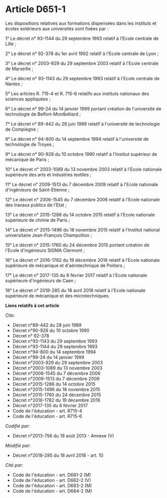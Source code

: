 # Article D651-1

Les dispositions relatives aux formations dispensées dans les instituts et écoles extérieurs aux universités sont fixées
par :

1° Le décret n° 93-1144 du 29 septembre 1993 relatif à l'Ecole centrale de Lille ;

2° Le décret n° 92-378 du 1er avril 1992 relatif à l'Ecole centrale de Lyon ;

3° Le décret n° 2003-929 du 29 septembre 2003 relatif à l'Ecole centrale de Marseille ;

4° Le décret n° 93-1143 du 29 septembre 1993 relatif à l'Ecole centrale de Nantes ;

5° Les articles R. 715-4 et R. 715-6 relatifs aux instituts nationaux des sciences appliquées ;

6° Le décret n° 99-24 du 14 janvier 1999 portant création de l'université de technologie de Belfort-Montbéliard ;

7° Le décret n° 89-442 du 28 juin 1989 relatif à l'université de technologie de Compiègne ;

8° Le décret n° 94-800 du 14 septembre 1994 relatif à l'université de technologie de Troyes ;

9° Le décret n° 90-928 du 10 octobre 1990 relatif à l'Institut supérieur de mécanique de Paris ;

10° Le décret n° 2003-1089 du 13 novembre 2003 relatif à l'Ecole nationale supérieure des arts et industries textiles ;

11° Le décret n° 2009-1513 du 7 décembre 2009 relatif à l'Ecole nationale d'ingénieurs de Saint-Etienne ;

12° Le décret n° 2006-1545 du 7 décembre 2006 relatif à l'Ecole nationale des travaux publics de l'Etat ;

13° Le décret n° 2015-1286 du 14 octobre 2015 relatif à l'Ecole nationale supérieure de chimie de Paris ;

14° Le décret n° 2015-1496 du 18 novembre 2015 relatif à l'Institut national universitaire Jean-François Champollion ;

15° Le décret n° 2015-1760 du 24 décembre 2015 portant création de l'Ecole d'ingénieurs SIGMA Clermont ;

16° Le décret n° 2016-1782 du 19 décembre 2016 relatif à l'Ecole nationale supérieure de mécanique et d'aérotechnique de
Poitiers ;

17° Le décret n° 2017-135 du 6 février 2017 relatif à l'Ecole nationale supérieure d'ingénieurs de Caen ;

18° Le décret n° 2018-285 du 18 avril 2018 relatif à l'Ecole nationale supérieure de mécanique et des microtechniques.

**Liens relatifs à cet article**

_Cite_:

  - Décret n°89-442 du 28 juin 1989
  - Décret n°90-928 du 10 octobre 1990
  - Décret n° 92-378
  - Décret n°93-1143 du 29 septembre 1993
  - Décret n°93-1144 du 29 septembre 1993
  - Décret n°94-800 du 14 septembre 1994
  - Décret n°99-24 du 14 janvier 1999
  - Décret n°2003-929 du 29 septembre 2003
  - Décret n°2003-1089 du 13 novembre 2003
  - Décret n°2006-1545 du 7 décembre 2006
  - Décret n°2009-1513 du 7 décembre 2009
  - Décret n°2015-1286 du 14 octobre 2015
  - Décret n°2015-1496 du 18 novembre 2015
  - Décret n°2015-1760 du 24 décembre 2015
  - Décret n°2016-1782 du 19 décembre 2016
  - Décret n°2017-135 du 6 février 2017
  - Code de l'éducation - art. R715-4
  - Code de l'éducation - art. R715-6

_Codifié par_:

  - Décret n°2013-756 du 19 août 2013 -  Annexe (V)

_Modifié par_:

  - Décret n°2018-285 du 18 avril 2018 - art. 10

_Cité par_:

  - Code de l'éducation - art. D681-2 (M)
  - Code de l'éducation - art. D682-2 (V)
  - Code de l'éducation - art. D683-2 (M)
  - Code de l'éducation - art. D684-2 (M)
